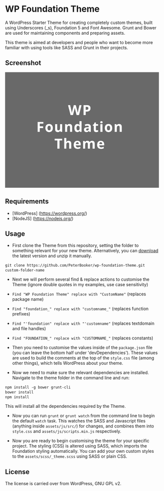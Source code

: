 # WP Foundation Theme


A WordPress Starter Theme for creating completely custom themes, built using Underscores (_s), Foundation 5 and Font Awesome. Grunt and Bower are used for maintaining components and preparing assets.

This theme is aimed at developers and people who want to become more familiar with using tools like SASS and Grunt in their projects.

## Screenshot


![Example Screenshot](screenshot.png?raw=true "Example Screenshot")

## Requirements


* [WordPress] (https://wordpress.org/)
* [NodeJS] (https://nodejs.org/)

## Usage


* First clone the Theme from this repository, setting the folder to something relevant for your new theme. Alternatively, you can [download](https://github.com/PeterBooker/wp-foundation-theme/archive/master.zip) the latest version and unzip it manually.

```
git clone https://github.com/PeterBooker/wp-foundation-theme.git custom-folder-name
```


* Next we will perform several find & replace actions to customise the Theme (ignore double quotes in my examples, use case sensitivity)

 * ```Find "WP Foundation Theme" replace with "CustomName"``` (replaces package name)

 * ```Find "foundation_" replace with "customname_"``` (replaces function prefixes)

 * ```Find "'foundation" replace with "'customname"``` (replaces textdomain and file handles)

 * ```Find "FOUNDATION_" replace with "CUSTOMNAME_"``` (replaces constants)


* Then you need to customise the values inside of the ```package.json``` file (you can leave the bottom half under 'devDependencies'). These values are used to build the comments at the top of the ```style.css``` file (among other things), which tells WordPress about your theme.


* Now we need to make sure the relevant dependencies are installed. Navigate to the theme folder in the command line and run:

 ```
 npm install -g bower grunt-cli
 bower install
 npm install
 ```

 This will install all the dependencies required by the Theme.


* Now you can run ```grunt``` or ```grunt watch``` from the command line to begin the default ```watch``` task. This watches the SASS and Javascript files (anything inside ```assets/js/src/```) for changes, and combines them into ```style.css``` and ```assets/js/scripts.min.js``` respectively.


* Now you are ready to begin customising the theme for your specific project. The styling (CSS) is altered using SASS, which imports the Foundation styling automatically. You can add your own custom styles to the ```assets/scss/_theme.scss``` using SASS or plain CSS.

## License


The license is carried over from WordPress, GNU GPL v2.